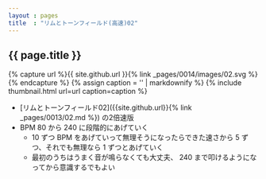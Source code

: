 ```yaml
---
layout : pages
title  : "リムとトーンフィールド(高速)02"
---
```


## {{ page.title }}

{% capture url %}{{ site.github.url }}{% link _pages/0014/images/02.svg %}{% endcapture %}
{% assign caption = '' | markdownify %}
{% include thumbnail.html url=url caption=caption %}

* [リムとトーンフィールド02]({{site.github.url}}{% link _pages/0013/02.md %}) の2倍速版
* BPM 80 から 240 に段階的にあげていく
  * 10 ずつ BPM をあげていって無理そうになったらできた速さから 5 ずつ、それでも無理なら 1 ずつとあげていく
  * 最初のうちはうまく音が鳴らなくても大丈夫、 240 まで叩けるようになってから意識するでもよい
